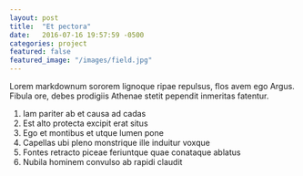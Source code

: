 ```yaml
---
layout: post
title:  "Et pectora"
date:   2016-07-16 19:57:59 -0500
categories: project
featured: false
featured_image: "/images/field.jpg"
---
```



Lorem markdownum sororem lignoque ripae repulsus, flos avem ego Argus. Fibula
ore, debes prodigiis Athenae stetit pependit inmeritas fatentur.

1. Iam pariter ab et causa ad cadas
2. Est alto protecta excipit erat situs
3. Ego et montibus et utque lumen pone
4. Capellas ubi pleno monstrique ille induitur voxque
5. Fontes retracto piceae feriuntque quae conataque ablatus
6. Nubila hominem convulso ab rapidi claudit